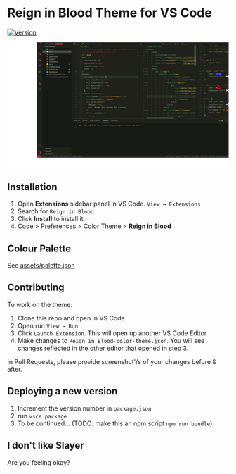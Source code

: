 # Reign in Blood Theme for VS Code

[![Version](https://vsmarketplacebadge.apphb.com/version/chapmandu.theme-reign-in-blood.svg)](https://marketplace.visualstudio.com/items?itemName=chapmandu.theme-reign-in-blood)

![Preview](https://github.com/chapmandu/reign-in-blood-vscode-theme/blob/main/assets/screenshot.png)

## Installation

1. Open **Extensions** sidebar panel in VS Code. `View → Extensions`
2. Search for `Reign in Blood`
3. Click **Install** to install it.
4. Code > Preferences > Color Theme > **Reign in Blood**

## Colour Palette

See [assets/palette.json](https://github.com/chapmandu/reign-in-blood-vscode-theme/blob/main/assets/palette.json)

## Contributing

To work on the theme:

1. Clone this repo and open in VS Code
2. Open run `View → Run`
3. Click `Launch Extension`. This will open up another VS Code Editor
4. Make changes to `Reign in Blood-color-theme.json`. You will see changes reflected in the other editor that opened in step 3.

In Pull Requests, please provide screenshot'/s of your changes before & after.

## Deploying a new version

1. Increment the version number in `package.json`
2. run `vsce package`
3. To be continued... (TODO: make this an npm script `npm run bundle`)

## I don't like Slayer

Are you feeling okay?
